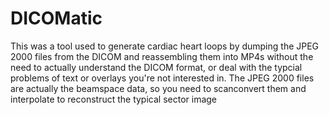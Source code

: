 # DICOMatic

This was a tool used to generate cardiac heart loops by dumping the JPEG 2000 files from the DICOM and reassembling them into MP4s without the need to actually understand the DICOM format, or deal with the typcial problems of text or overlays you're not interested in. The JPEG 2000 files are actually the beamspace data, so you need to scanconvert them and interpolate to reconstruct the typical sector image

